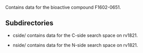 Contains data for the bioactive compound F1602-0651.

## Subdirectories

- cside/ contains data for the C-side search space on rv1821.

- nside/ contains data for the N-side search space on rv1821.

